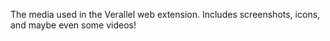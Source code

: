 The media used in the Verallel web extension. Includes screenshots, icons, and maybe even some videos!
